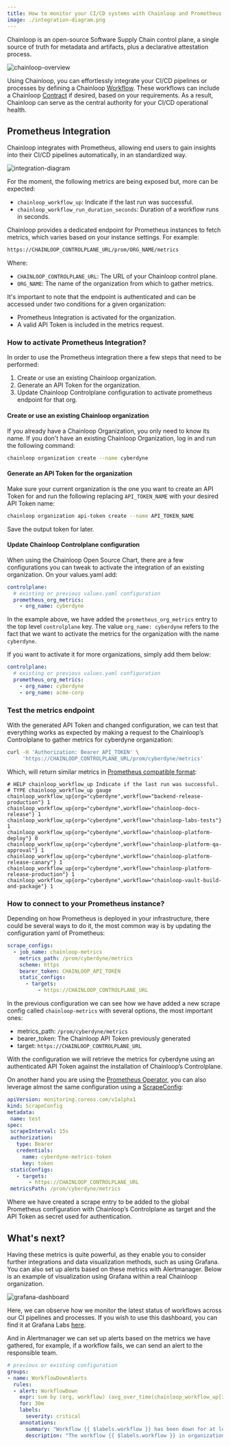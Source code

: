 ```yaml
---
title: How to monitor your CI/CD systems with Chainloop and Prometheus
image: ./integration-diagram.png
---
```


Chainloop is an open-source Software Supply Chain control plane, a single source of truth for metadata and artifacts, plus a declarative attestation process.

![chainloop-overview](./overview.png)

Using Chainloop, you can effortlessly integrate your CI/CD pipelines or processes by defining a Chainloop [Workflow](../../getting-started/workflow-definition.mdx#workflows). These workflows can include a Chainloop [Contract](../../getting-started/workflow-definition.mdx#workflow-contracts) if desired, based on your requirements. As a result, Chainloop can serve as the central authority for your CI/CD operational health.

## Prometheus Integration
Chainloop integrates with Prometheus, allowing end users to gain insights into their CI/CD pipelines automatically, in an standardized way.

![integration-diagram](./integration-diagram.png)

For the moment, the following metrics are being exposed but, more can be expected:

- `chainloop_workflow_up`: Indicate if the last run was successful.
- `chainloop_workflow_run_duration_seconds`: Duration of a workflow runs in seconds.

Chainloop provides a dedicated endpoint for Prometheus instances to fetch metrics, which varies based on your instance settings. For example:
```bash
https://CHAINLOOP_CONTROLPLANE_URL/prom/ORG_NAME/metrics
```

Where:
- `CHAINLOOP_CONTROLPLANE_URL`: The URL of your Chainloop control plane.
- `ORG_NAME`: The name of the organization from which to gather metrics.

It's important to note that the endpoint is authenticated and can be accessed under two conditions for a given organization:

- Prometheus Integration is activated for the organization.
- A valid API Token is included in the metrics request.

### How to activate Prometheus Integration?
In order to use the Prometheus integration there a few steps that need to be performed:

1. Create or use an existing Chainloop organization.
2. Generate an API Token for the organization.
3. Update Chainloop Controlplane configuration to activate prometheus endpoint for that org.

#### Create or use an existing Chainloop organization
If you already have a Chainloop Organization, you only need to know its name. If you don't have an existing Chainloop Organization, log in and run the following command:
```bash
chainloop organization create --name cyberdyne
```

#### Generate an API Token for the organization
Make sure your current organization is the one you want to create an API Token for and run the following replacing `API_TOKEN_NAME` with your desired API Token name:
```bash
chainloop organization api-token create --name API_TOKEN_NAME
```
Save the output token for later.

#### Update Chainloop Controlplane configuration
When using the Chainloop Open Source Chart, there are a few configurations you can tweak to activate the integration of an existing organization. On your values.yaml add:
```yaml
controlplane:
  # existing or previous values.yaml configuration
  prometheus_org_metrics:
    - org_name: cyberdyne
```

In the example above, we have added the `prometheus_org_metrics` entry to the top level `controlplane` key. The value `org_name: cyberdyne` refers to the fact that we want to activate the metrics for the organization with the name `cyberdyne`.

If you want to activate it for more organizations, simply add them below:

```yaml
controlplane:
  # existing or previous values.yaml configuration
  prometheus_org_metrics:
    - org_name: cyberdyne	
    - org_name: acme-corp
```

### Test the metrics endpoint

With the generated API Token and changed configuration, we can test that everything works as expected by making a request to the Chainloop’s Controlplane to gather metrics for cyberdyne organization:
```bash
curl -H 'Authorization: Bearer API_TOKEN' \
     'https://CHAINLOOP_CONTROLPLANE_URL/prom/cyberdyne/metrics'
```

Which, will return similar metrics in [Prometheus compatible format](https://github.com/prometheus/docs/blob/main/content/docs/instrumenting/exposition_formats.md):
```text
# HELP chainloop_workflow_up Indicate if the last run was successful.
# TYPE chainloop_workflow_up gauge
chainloop_workflow_up{org="cyberdyne",workflow="backend-release-production"} 1
chainloop_workflow_up{org="cyberdyne",workflow="chainloop-docs-release"} 1
chainloop_workflow_up{org="cyberdyne",workflow="chainloop-labs-tests"} 1
chainloop_workflow_up{org="cyberdyne",workflow="chainloop-platform-deploy"} 0
chainloop_workflow_up{org="cyberdyne",workflow="chainloop-platform-qa-approval"} 1
chainloop_workflow_up{org="cyberdyne",workflow="chainloop-platform-release-canary"} 1
chainloop_workflow_up{org="cyberdyne",workflow="chainloop-platform-release-production"} 1
chainloop_workflow_up{org="cyberdyne",workflow="chainloop-vault-build-and-package"} 1
```

### How to connect to your Prometheus instance?

Depending on how Prometheus is deployed in your infrastructure, there could be several ways to do it, the most common way is by updating the configuration yaml of Prometheus:
```yaml
scrape_configs:
  - job_name: chainloop-metrics
    metrics_path: /prom/cyberdyne/metrics
    scheme: https
    bearer_token: CHAINLOOP_API_TOKEN
    static_configs:
      - targets:
          - https://CHAINLOOP_CONTROLPLANE_URL
```
In the previous configuration we can see how we have added a new scrape config called `chainloop-metrics` with several options, the most important ones:
- metrics_path: `/prom/cyberdyne/metrics`
- bearer_token: The Chainloop API Token previously generated
- target: `https://CHAINLOOP_CONTROLPLANE_URL`

With the configuration we will retrieve the metrics for cyberdyne using an authenticated API Token against the installation of Chainloop’s Controlplane.

On another hand you are using the [Prometheus Operator](https://prometheus-operator.dev), you can also leverage almost the same configuration using a [ScrapeConfig](https://prometheus-operator.dev/docs/api-reference/api/#monitoring.coreos.com/v1alpha1.ScrapeConfig):
```yaml
apiVersion: monitoring.coreos.com/v1alpha1
kind: ScrapeConfig
metadata:
 name: test
spec:
 scrapeInterval: 15s
 authorization:
   type: Bearer
   credentials:
     name: cyberdyne-metrics-token
     key: token
 staticConfigs:
   - targets:
       - https://CHAINLOOP_CONTROLPLANE_URL
 metricsPath: /prom/cyberdyne/metrics
```

Where we have created a scrape entry to be added to the global Prometheus configuration with Chainloop’s Controlplane as target and the API Token as secret used for authentication.

## What's next?
Having these metrics is quite powerful, as they enable you to consider further integrations and data visualization methods, such as using Grafana. You can also set up alerts based on these metrics with Alertmanager. Below is an example of visualization using Grafana within a real Chainloop organization.

![grafana-dashboard](./grafana.png)

Here, we can observe how we monitor the latest status of workflows across our CI pipelines and processes. If you wish to use this dashboard, you can find it at Grafana Labs [here](https://grafana.com/grafana/dashboards/21641-chainloop-organization-metrics/).

And in Alertmanager we can set up alerts based on the metrics we have gathered, for example, if a workflow fails, we can send an alert to the responsible team.
```yaml
# previous or existing configuration
groups:
- name: WorkflowDownAlerts
  rules:
  - alert: WorkflowDown
    expr: sum by (org, workflow) (avg_over_time(chainloop_workflow_up[30m])) == 0
    for: 30m
    labels:
      severity: critical
    annotations:
      summary: "Workflow {{ $labels.workflow }} has been down for at least 30 minutes"
      description: "The workflow {{ $labels.workflow }} in organization {{ $labels.org }} has been down for at least 30 minutes."
```